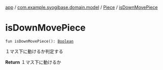 [app](../../index.md) / [com.example.syogibase.domain.model](../index.md) / [Piece](index.md) / [isDownMovePiece](./is-down-move-piece.md)

# isDownMovePiece

`fun isDownMovePiece(): `[`Boolean`](https://kotlinlang.org/api/latest/jvm/stdlib/kotlin/-boolean/index.html)

１マス下に動けるか判定する

**Return**
１マス下に動けるか

